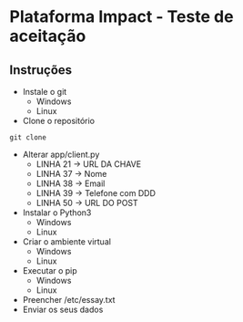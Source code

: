 # Plataforma Impact - Teste de aceitação
## Instruções

* Instale o git 
  * Windows
  * Linux
* Clone o repositório
```
git clone
```
* Alterar app/client.py
  * LINHA 21 -> URL DA CHAVE
  * LINHA 37 -> Nome
  * LINHA 38 -> Email
  * LINHA 39 -> Telefone com DDD
  * LINHA 50 -> URL DO POST
* Instalar o Python3
  * Windows
  * Linux
* Criar o ambiente virtual
  * Windows
  * Linux
* Executar o pip
  * Windows
  * Linux 
* Preencher /etc/essay.txt
* Enviar os seus dados